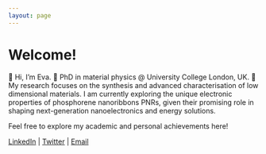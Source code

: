```yaml
---
layout: page
---
```


# Welcome!

👋 Hi, I’m Eva.
🌱 PhD in material physics @ University College London, UK. 
:ribbon: My research focuses on the synthesis and advanced characterisation of low dimensional materials. I am currently exploring the unique electronic properties of phosphorene nanoribbons PNRs, given their promising role in shaping next-generation nanoelectronics and energy solutions.

Feel free to explore my academic and personal achievements here!

[LinkedIn]([link_here]) | [Twitter]([link_here]) | [Email](mailto:youremail@domain.com)
